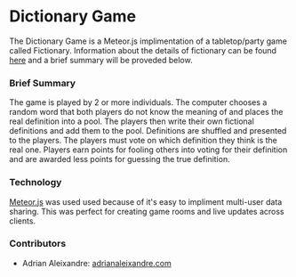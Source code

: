 # Dictionary Game

The Dictionary Game is a Meteor.js implimentation of a tabletop/party game called Fictionary. Information about the details of fictionary can be found [here](https://en.wikipedia.org/wiki/Fictionary) and a brief summary will be proveded below.

### Brief Summary

The game is played by 2 or more individuals. The computer chooses a random word that both players do not know the meaning of and places the real definition into a pool. The players then write their own fictional definitions and add them to the pool. Definitions are shuffled and presented to the players. The players must vote on which definition they think is the real one. Players earn points for fooling others into voting for their definition and are awarded less points for guessing the true definition.

### Technology

[Meteor.js](http://meteor.com) was used used because of it's easy to impliment multi-user data sharing. This was perfect for creating game rooms and live updates across clients.

### Contributors

* Adrian Aleixandre: [adrianaleixandre.com](http://adrianaleixandre.com)

